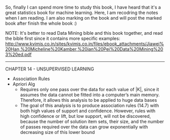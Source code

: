 So, finally I can spend more time to study this book, I have heard that it's a great statistics book for machine learning. Here, I am recodring the notes when I am reading. I am also marking on the book and will post the marked book after finish the whole book :)

NOTE: It's better to read Data Mining bible and this book together, and read the bible first since it contains more specific examples: http://www.kvimis.co.in/sites/kvimis.co.in/files/ebook_attachments/Jiawei%20Han,%20Micheline%20Kamber,%20ian%20Pei%20Data%20Mining%203%20ed.pdf


*************************************************************************

CHAPTER 14 - UNSUPERVISED LEARNING

* Association Rules
* Apriori Alg
  * Requires only one pass over the data for each value of |K|, since it assumes the data cannot be fitted into a computer’s main memory. Therefore, it allows this analysis to be applied to huge data bases
  * The goal of this analysis is to produce association rules (14.7) with both high values of support and confidence. However, rules with high confidence or lift, but low support, will not be discovered, because the number of solution item sets, their size, and the number of passes required over the data can grow exponentially with decreasing size of this lower bound
